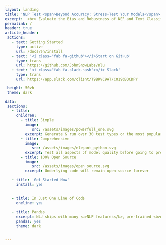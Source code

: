 ```yaml
---
layout: landing
title: 'NLP Test <span>Beyond Accuracy: Stress-Test Your Models</span>'
excerpt:  <br> Evaluate the Bias and Robustness of NER and Text Classification Models
permalink: /
header: true
article_header:
 actions:
   - text: Getting Started
     type: active
     url: /docs/en/install   
   - text: '<i class="fab fa-github"></i>Start on GitHub'
     type: trans
     url: https://github.com/JohnSnowLabs/nlu 
   - text: '<i class="fab fa-slack-hash"></i> Slack'
     type: trans
     url: https://app.slack.com/client/T9BRVC9AT/C0196BQCDPY   

 height: 50vh
 theme: dark

data:
 sections:
   - title:
     children:
       - title: Simple
         image: 
            src: /assets/images/powerfull_one.svg
         excerpt: Generate & run over 30 test types on the most popular NLP libraries & tasks with 1 line of code
       - title: Comprehensive
         image: 
            src: /assets/images/elegant_python.svg
         excerpt: Test all aspects of model quality before going to production, and easily extend and configure test suites 
       - title: 100% Open Source
         image: 
            src: /assets/images/open_source.svg
         excerpt: Underlying code will remain open source forever  

   - title: 'Get Started Now'
     install: yes
  
  
   - title: In Just One Line of Code
     oneline: yes

   - title: Pandas
     excerpt: NLU ships with many <b>NLP features</b>, pre-trained <b>models</b> and <b>pipelines</b> <div>It takes in Pandas and outputs <b>Pandas Dataframes</b></div><div>All in <b>one line</b></div>
     pandas: yes
     theme: dark

    
---
```

